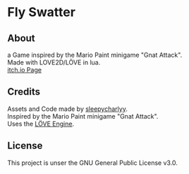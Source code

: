 # Fly Swatter

## About

a Game inspired by the Mario Paint minigame "Gnat Attack".  
Made with LOVE2D/LÖVE in lua.  
[itch.io Page](sleepycharlyy.itch.io/fly-swatter)  

## Credits

Assets and Code made by [sleepycharlyy](https://github.com/sleepycharlyy).  
Inspired by the Mario Paint minigame  "Gnat Attack".  
Uses the [LÖVE Engine](https://github.com/love2d/love).  

## License

This project is unser the GNU General Public License v3.0.  
